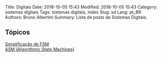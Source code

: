 Title: Digitais
Date: 2018-10-05 15:43
Modified: 2018-10-05 15:43
Category: sistemas digitais
Tags: sistemas digitais, index
Slug: sd
Lang: pt_BR
Authors: Bruno Albertini
Summary: Lista de posts de Sistemas Digitais.


## Tópicos
[Simplificação de FSM]({filename}/digitais/fsmStateReduction.md)  
[ASM (Algorithmic State Machines)]({filename}/digitais/asm.md)  
